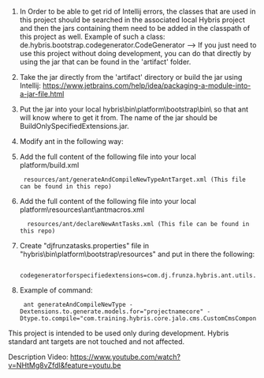 1. In Order to be able to get rid of Intellij errors, the classes that are used in this project should be searched in the associated local Hybris project and then the jars containing them need
	to be added in the classpath of this project as well. Example of such a class: de.hybris.bootstrap.codegenerator.CodeGenerator --> If you just need to use this project without doing development,
    you can do that directly by using the jar that can be found in the 'artifact' folder.
2. Take the jar directly from the 'artifact' directory or build the jar using Intellij: https://www.jetbrains.com/help/idea/packaging-a-module-into-a-jar-file.html 
3. Put the jar into your local hybris\bin\platform\bootstrap\bin\ so that ant will know where to get it from. The name of the jar should be BuildOnlySpecifiedExtensions.jar.
4. Modify ant in the following way:
5. Add the full content of the following file into your local platform/build.xml

		resources/ant/generateAndCompileNewTypeAntTarget.xml (This file can be found in this repo)
							
6. Add the full content of the following file into your local platform\resources\ant\antmacros.xml

		 resources/ant/declareNewAntTasks.xml (This file can be found in this repo)
	
7. Create "djfrunzatasks.properties" file in "hybris\bin\platform\bootstrap\resources\" and put in there the following:

		codegeneratorforspecifiedextensions=com.dj.frunza.hybris.ant.utils.CodeGeneratorForSpecifiedExtensionsTask


5. Example of command: 

		ant generateAndCompileNewType -Dextensions.to.generate.models.for="projectnamecore" -Dtype.to.compile="com.training.hybris.core.jalo.cms.CustomCmsComponent"


		
This project is intended to be used only during development. Hybris standard ant targets are not touched and not affected. 

Description Video: https://www.youtube.com/watch?v=NHtMg8vZfdI&feature=youtu.be
		

        
